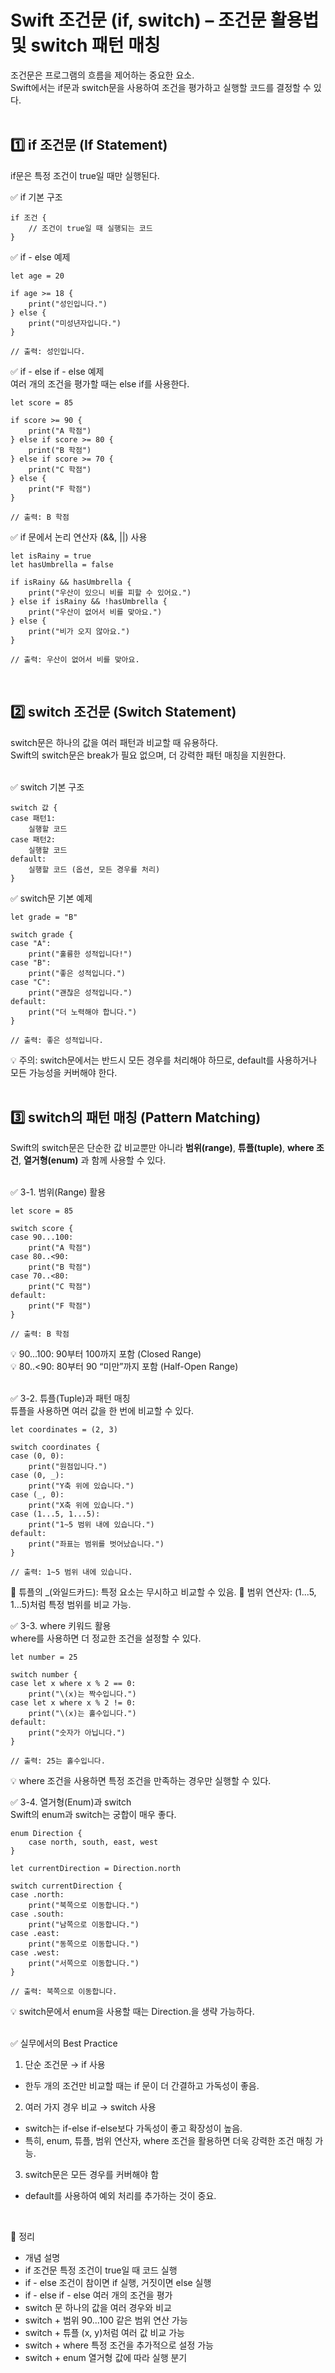 # Swift 조건문 (if, switch) – 조건문 활용법 및 switch 패턴 매칭
조건문은 프로그램의 흐름을 제어하는 중요한 요소.  
Swift에서는 if문과 switch문을 사용하여 조건을 평가하고 실행할 코드를 결정할 수 있다.  
<br>


## 1️⃣ if 조건문 (If Statement)
if문은 특정 조건이 true일 때만 실행된다.

✅ if 기본 구조
```
if 조건 {
    // 조건이 true일 때 실행되는 코드
}
```
✅ if - else 예제
```
let age = 20

if age >= 18 {
    print("성인입니다.")
} else {
    print("미성년자입니다.")
}

// 출력: 성인입니다.
```
✅ if - else if - else 예제  
여러 개의 조건을 평가할 때는 else if를 사용한다.
```
let score = 85

if score >= 90 {
    print("A 학점")
} else if score >= 80 {
    print("B 학점")
} else if score >= 70 {
    print("C 학점")
} else {
    print("F 학점")
}

// 출력: B 학점
```
✅ if 문에서 논리 연산자 (&&, ||) 사용
```
let isRainy = true
let hasUmbrella = false

if isRainy && hasUmbrella {
    print("우산이 있으니 비를 피할 수 있어요.")
} else if isRainy && !hasUmbrella {
    print("우산이 없어서 비를 맞아요.")
} else {
    print("비가 오지 않아요.")
}

// 출력: 우산이 없어서 비를 맞아요.
```
<br>


## 2️⃣ switch 조건문 (Switch Statement)
switch문은 하나의 값을 여러 패턴과 비교할 때 유용하다.  
Swift의 switch문은 break가 필요 없으며, 더 강력한 패턴 매칭을 지원한다.  
<br>


✅ switch 기본 구조
```
switch 값 {
case 패턴1:
    실행할 코드
case 패턴2:
    실행할 코드
default:
    실행할 코드 (옵션, 모든 경우를 처리)
}
```
✅ switch문 기본 예제
```
let grade = "B"

switch grade {
case "A":
    print("훌륭한 성적입니다!")
case "B":
    print("좋은 성적입니다.")
case "C":
    print("괜찮은 성적입니다.")
default:
    print("더 노력해야 합니다.")
}

// 출력: 좋은 성적입니다.
```
💡 주의: switch문에서는 반드시 모든 경우를 처리해야 하므로, default를 사용하거나 모든 가능성을 커버해야 한다.  
<br>


## 3️⃣ switch의 패턴 매칭 (Pattern Matching)
Swift의 switch문은 단순한 값 비교뿐만 아니라 **범위(range)**, **튜플(tuple)**, **where 조건**, **열거형(enum)** 과 함께 사용할 수 있다.  
<br>


✅ 3-1. 범위(Range) 활용
```
let score = 85

switch score {
case 90...100:
    print("A 학점")
case 80..<90:
    print("B 학점")
case 70..<80:
    print("C 학점")
default:
    print("F 학점")
}

// 출력: B 학점
```
💡 90...100: 90부터 100까지 포함 (Closed Range)  
💡 80..<90: 80부터 90 “미만”까지 포함 (Half-Open Range)  
<br>


✅ 3-2. 튜플(Tuple)과 패턴 매칭  
튜플을 사용하면 여러 값을 한 번에 비교할 수 있다.
```
let coordinates = (2, 3)

switch coordinates {
case (0, 0):
    print("원점입니다.")
case (0, _):
    print("Y축 위에 있습니다.")
case (_, 0):
    print("X축 위에 있습니다.")
case (1...5, 1...5):
    print("1~5 범위 내에 있습니다.")
default:
    print("좌표는 범위를 벗어났습니다.")
}

// 출력: 1~5 범위 내에 있습니다.
```
🔹 튜플의 _(와일드카드): 특정 요소는 무시하고 비교할 수 있음.
🔹 범위 연산자: (1...5, 1...5)처럼 특정 범위를 비교 가능.

 ✅ 3-3.  where 키워드 활용  
where를 사용하면 더 정교한 조건을 설정할 수 있다.
```
let number = 25

switch number {
case let x where x % 2 == 0:
    print("\(x)는 짝수입니다.")
case let x where x % 2 != 0:
    print("\(x)는 홀수입니다.")
default:
    print("숫자가 아닙니다.")
}

// 출력: 25는 홀수입니다.
```
💡 where 조건을 사용하면 특정 조건을 만족하는 경우만 실행할 수 있다.

✅ 3-4. 열거형(Enum)과 switch  
Swift의 enum과 switch는 궁합이 매우 좋다.  
```
enum Direction {
    case north, south, east, west
}

let currentDirection = Direction.north

switch currentDirection {
case .north:
    print("북쪽으로 이동합니다.")
case .south:
    print("남쪽으로 이동합니다.")
case .east:
    print("동쪽으로 이동합니다.")
case .west:
    print("서쪽으로 이동합니다.")
}

// 출력: 북쪽으로 이동합니다.
```
💡 switch문에서 enum을 사용할 때는 Direction.을 생략 가능하다.  
<br>


✅ 실무에서의 Best Practice
1.	단순 조건문 → if 사용
- 한두 개의 조건만 비교할 때는 if 문이 더 간결하고 가독성이 좋음.
2.	여러 가지 경우 비교 → switch 사용
- switch는 if-else if-else보다 가독성이 좋고 확장성이 높음.
- 특히, enum, 튜플, 범위 연산자, where 조건을 활용하면 더욱 강력한 조건 매칭 가능.
3.	switch문은 모든 경우를 커버해야 함
- default를 사용하여 예외 처리를 추가하는 것이 중요.
<br>


🏁 정리
- 개념	설명
- if 조건문	특정 조건이 true일 때 코드 실행
- if - else	조건이 참이면 if 실행, 거짓이면 else 실행
- if - else if - else	여러 개의 조건을 평가
- switch 문	하나의 값을 여러 경우와 비교
- switch + 범위	90...100 같은 범위 연산 가능
- switch + 튜플	(x, y)처럼 여러 값 비교 가능
- switch + where	특정 조건을 추가적으로 설정 가능
- switch + enum	열거형 값에 따라 실행 분기
